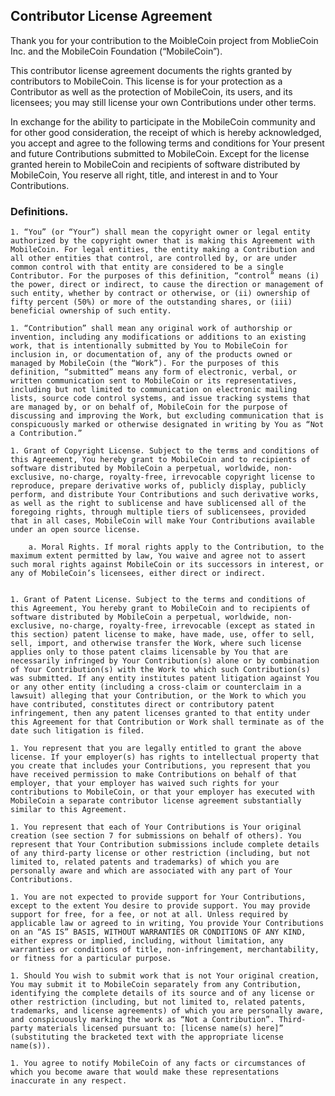 ## Contributor License Agreement

Thank you for your contribution to the MoibleCoin project from MoblieCoin Inc. and the MobileCoin Foundation (“MobileCoin”).

This contributor license agreement documents the rights granted by contributors to MobileCoin. This license is for your protection as a Contributor as well as the protection of MobileCoin, its users, and its licensees; you may still license your own Contributions under other terms.

In exchange for the ability to participate in the MobileCoin community and for other good consideration, the receipt of which is hereby acknowledged, you accept and agree to the following terms and conditions for Your present and future Contributions submitted to MobileCoin. Except for the license granted herein to MobileCoin and recipients of software distributed by MobileCoin, You reserve all right, title, and interest in and to Your Contributions.

### Definitions.

    1. “You” (or “Your”) shall mean the copyright owner or legal entity authorized by the copyright owner that is making this Agreement with MobileCoin. For legal entities, the entity making a Contribution and all other entities that control, are controlled by, or are under common control with that entity are considered to be a single Contributor. For the purposes of this definition, “control” means (i) the power, direct or indirect, to cause the direction or management of such entity, whether by contract or otherwise, or (ii) ownership of fifty percent (50%) or more of the outstanding shares, or (iii) beneficial ownership of such entity.

    1. “Contribution” shall mean any original work of authorship or invention, including any modifications or additions to an existing work, that is intentionally submitted by You to MobileCoin for inclusion in, or documentation of, any of the products owned or managed by MobileCoin (the “Work”). For the purposes of this definition, “submitted” means any form of electronic, verbal, or written communication sent to MobileCoin or its representatives, including but not limited to communication on electronic mailing lists, source code control systems, and issue tracking systems that are managed by, or on behalf of, MobileCoin for the purpose of discussing and improving the Work, but excluding communication that is conspicuously marked or otherwise designated in writing by You as “Not a Contribution.”

    1. Grant of Copyright License. Subject to the terms and conditions of this Agreement, You hereby grant to MobileCoin and to recipients of software distributed by MobileCoin a perpetual, worldwide, non-exclusive, no-charge, royalty-free, irrevocable copyright license to reproduce, prepare derivative works of, publicly display, publicly perform, and distribute Your Contributions and such derivative works, as well as the right to sublicense and have sublicensed all of the foregoing rights, through multiple tiers of sublicensees, provided that in all cases, MobileCoin will make Your Contributions available under an open source license.

        a. Moral Rights. If moral rights apply to the Contribution, to the maximum extent permitted by law, You waive and agree not to assert such moral rights against MobileCoin or its successors in interest, or any of MobileCoin’s licensees, either direct or indirect.


    1. Grant of Patent License. Subject to the terms and conditions of this Agreement, You hereby grant to MobileCoin and to recipients of software distributed by MobileCoin a perpetual, worldwide, non-exclusive, no-charge, royalty-free, irrevocable (except as stated in this section) patent license to make, have made, use, offer to sell, sell, import, and otherwise transfer the Work, where such license applies only to those patent claims licensable by You that are necessarily infringed by Your Contribution(s) alone or by combination of Your Contribution(s) with the Work to which such Contribution(s) was submitted. If any entity institutes patent litigation against You or any other entity (including a cross-claim or counterclaim in a lawsuit) alleging that your Contribution, or the Work to which you have contributed, constitutes direct or contributory patent infringement, then any patent licenses granted to that entity under this Agreement for that Contribution or Work shall terminate as of the date such litigation is filed.

    1. You represent that you are legally entitled to grant the above license. If your employer(s) has rights to intellectual property that you create that includes your Contributions, you represent that you have received permission to make Contributions on behalf of that employer, that your employer has waived such rights for your contributions to MobileCoin, or that your employer has executed with MobileCoin a separate contributor license agreement substantially similar to this Agreement.

    1. You represent that each of Your Contributions is Your original creation (see section 7 for submissions on behalf of others). You represent that Your Contribution submissions include complete details of any third-party license or other restriction (including, but not limited to, related patents and trademarks) of which you are personally aware and which are associated with any part of Your Contributions.

    1. You are not expected to provide support for Your Contributions, except to the extent You desire to provide support. You may provide support for free, for a fee, or not at all. Unless required by applicable law or agreed to in writing, You provide Your Contributions on an “AS IS” BASIS, WITHOUT WARRANTIES OR CONDITIONS OF ANY KIND, either express or implied, including, without limitation, any warranties or conditions of title, non-infringement, merchantability, or fitness for a particular purpose.

    1. Should You wish to submit work that is not Your original creation, You may submit it to MobileCoin separately from any Contribution, identifying the complete details of its source and of any license or other restriction (including, but not limited to, related patents, trademarks, and license agreements) of which you are personally aware, and conspicuously marking the work as “Not a Contribution”. Third-party materials licensed pursuant to: [license name(s) here]” (substituting the bracketed text with the appropriate license name(s)).

    1. You agree to notify MobileCoin of any facts or circumstances of which you become aware that would make these representations inaccurate in any respect.
